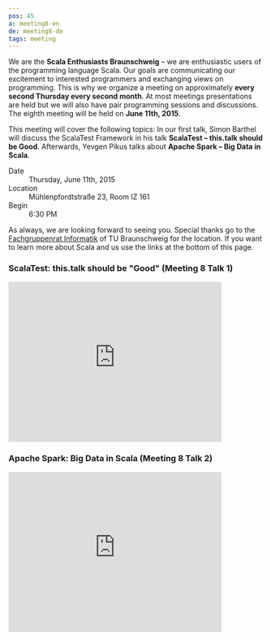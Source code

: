 ```yaml
---
pos: 45
a: meeting8-en
de: meeting8-de
tags: meeting
---
```


We are the **Scala Enthusiasts Braunschweig** – we are enthusiastic users of the programming language Scala.
Our goals are communicating our excitement to interested programmers and exchanging views on programming.
This is why we organize a meeting on approximately **every second Thursday every second month**.
At most meetings presentations are held but we will also have pair programming sessions and discussions.
The eighth meeting will be held on **June 11th, 2015**.

This meeting will cover the following topics:
In our first talk, Simon Barthel will discuss the ScalaTest Framework in his talk **ScalaTest – this.talk should be Good**.
Afterwards, Yevgen Pikus talks about **Apache Spark – Big Data in Scala**.


<dl>
    <dt>Date</dt><dd>Thursday, June 11th, 2015</dd>
    <dt>Location</dt><dd>Mühlenpfordtstraße 23, Room IZ 161</dd>
    <dt>Begin</dt><dd>6:30 PM</dd>
</dl>

As always, we are looking forward to seeing you.
Special thanks go to the [Fachgruppenrat Informatik](http://fginfo.cs.tu-bs.de) of TU Braunschweig for the location.
If you want to learn more about Scala and us use the links at the bottom of this page.


### ScalaTest: this.talk should be "Good" (Meeting 8 Talk 1)

<iframe width="420" height="315" src="https://www.youtube.com/embed/4AONRWedwD8" frameborder="0" allowfullscreen="allowfullscreen"></iframe>


### Apache Spark: Big Data in Scala (Meeting 8 Talk 2)

<iframe width="420" height="315" src="https://www.youtube.com/embed/N6CjsqHcBE4" frameborder="0" allowfullscreen="allowfullscreen"></iframe>